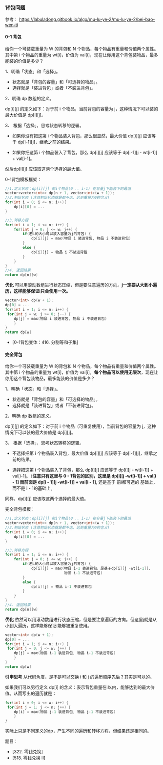 ### 背包问题

参考：
https://labuladong.gitbook.io/algo/mu-lu-ye-2/mu-lu-ye-2/bei-bao-wen-ti

#### 0-1 背包

给你一个可装载重量为 W 的背包和 N 个物品，每个物品有重量和价值两个属性。其中第 i 个物品的重量为 wt[i]，价值为 val[i]，现在让你用这个背包装物品，最多能装的价值是多少？

1、明确「状态」和「选择」。 

- 状态就是「背包的容量」和「可选择的物品」。
- 选择就是「装进背包」或者「不装进背包」。


2、明确 dp 数组的定义。

dp[i][j] 的定义如下：对于前 i 个物品，当前背包的容量为 j，这种情况下可以装的最大价值是 dp[i][j]。

3、 根据「选择」，思考状态转移的逻辑。

- 如果你没有把这第 i 个物品装入背包，那么很显然，最大价值 dp[i][j] 应该等于 dp[i-1][j]，继承之前的结果。

- 如果你把这第 i 个物品装入了背包，那么 dp[i][j] 应该等于 dp[i-1][j - wt[i-1]] + val[i-1]。

然后dp[i][j] 应该取这两个选择的最大值。

0-1背包模板框架：

```cpp
//1.定义状态：dp[i][j] 前i个物品(0 .. i-1) 在容量j下能装下的最值
vector<vector<int>> dp(n + 1, vector<int>(w + 1));
//2.初始状态 (注意初始状态就是都不选，达到重量为0的含义)
for(int i = 0; i <= n; i++){
    dp[i][0] = ...
}

//3.转移方程
for(int i = 1; i <= n; i++) {
    for(int j = 0; j <= w; j++) {
        if(若i的大小可以放入容量为j的背包) {
            dp[i][j] = max(物品 i 装进背包, 物品 i 不装进背包)
        }
        else {
            dp[i][j] = 物品 i 不装进背包
        }
    }
}
//4. 返回结果
return dp[n][w]
```

**优化**
可以用滚动数组进行状态压缩，但是要注意遍历的方向。**j一定要从大到小遍历，这样能够保证i只会使用一次。**

```cpp
vector<int> dp(w + 1);
dp[0] = ...
for(int i = 1; i <= n; i++) {
 for(int j = w; j >= 0; j--) {
    dp[j] = max(物品 i 装进背包, 物品 i 不装进背包)
    }
}
return dp[w]
```


- [0-1背包变体：416. 分割等和子集]


#### 完全背包

给你一个可装载重量为 W 的背包和 N 个物品，每个物品有重量和价值两个属性。其中第 i 个物品的重量为 wt[i]，价值为 val[i]，**每个物品可以使用无限次**，现在让你用这个背包装物品，最多能装的价值是多少？

1、明确「状态」和「选择」。 

- 状态就是「背包的容量」和「可选择的物品」。
- 选择就是「装进背包」或者「不装进背包」。


2、明确 dp 数组的定义。

dp[i][j] 的定义如下：对于前 i 个物品（可重复使用），当前背包的容量为 j，这种情况下可以装的最大价值是 dp[i][j]。

3、 根据「选择」，思考状态转移的逻辑。 

- 不选择把第 i 个物品装入背包，最大价值 dp[i][j] 应该等于 dp[i-1][j]，继承之前的结果。

- 选择把这第 i 个物品装入了背包，那么 dp[i][j] 应该等于 dp[i][j - wt[i-1]] + val[i-1]。（**注意只有这里与 0 - 1背包的区别，这里是 dp[i][j -wt[i-1]] + val[i - 1] 而前面是 dp[i - 1][j -wt[i-1]] + val[i - 1]**, 还是基于 前i都可选的 基础上，而不是 i - 1的基础上。

同样，dp[i][j] 应该取这两个选择的最大值。


完全背包模板：

```cpp
//1.定义状态：dp[i][j] 前i个物品(0 .. i-1) 在容量j下能装下的最值
vector<vector<int>> dp(n + 1, vector<int>(w + 1));
//2.初始状态 (注意初始状态就是都不选，达到重量为0的含义)
for(int i = 0; i <= n; i++){
    dp[i][0] = ...
}

//3.转移方程
for(int i = 1; i <= n; i++) {
    for(int j = 0; j <= w; j++) {
        if(若i的大小可以放入容量为j的背包) {
            dp[i][j] = max(物品 i-1 装进背包，是基于dp[i][j -wt[i-1]], 
                           物品 i-1 不装进背包)
        }
        else {
            dp[i][j] = 物品 i-1 不装进背包
        }
    }
}
//4. 返回结果
return dp[n][w]
```

**优化**
依然可以用滚动数组进行状态压缩，但是要注意遍历的方向。但这里j就是从小到大遍历，这样能够保证i能够被重复使用。

```cpp
vector<int> dp(w + 1);
dp[0] = ...
for(int i = 1; i <= n; i++) {
 for(int j = 0; j <= w; j++) {
    dp[j] = max(物品 i-1 装进背包, 物品 i-1 不装进背包)
    }
}
return dp[w]
```

**引申思考** 
从代码角度，是不是可以交换 i 和 j 的遍历顺序先后？其实是可以的。

如果我们可以另行定义 dp[i] 的含义：表示背包重量在i以内，能够达到的最大价值。从而写出的遍历就是：

```cpp
for(int i = 0; i <= w; i++) {
 for(int j = 1; j <= n; j++) {
    dp[i] = max(物品 j-1 装进背包, 物品 j-1 不装进背包)
    }
}
```
实际上只是不同定义的dp，产生不同的遍历和转移方程，但结果还是相同的。

题目：
- [322. 零钱兑换]
- [518. 零钱兑换 II]
